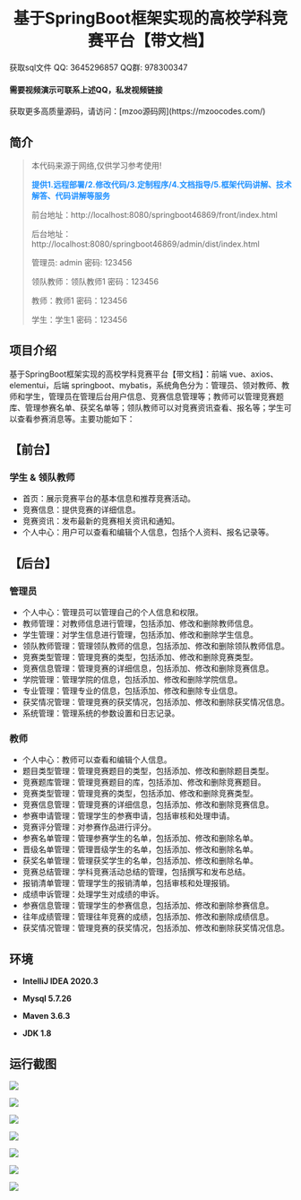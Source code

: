 <h1 align="center">基于SpringBoot框架实现的高校学科竞赛平台【带文档】</h1></p>

<p> 获取sql文件 QQ: 3645296857 QQ群: 978300347 </p>
<h4> 需要视频演示可联系上述QQ，私发视频链接 </h4>
<p> 获取更多高质量源码，请访问：[mzoo源码网](https://mzoocodes.com/)</p>

## 简介

> 本代码来源于网络,仅供学习参考使用!
>
> <b style="color: dodgerblue"> 提供1.远程部署/2.修改代码/3.定制程序/4.文档指导/5.框架代码讲解、技术解答、代码讲解等服务 </b>
>
> 前台地址：http://localhost:8080/springboot46869/front/index.html
> 
> 后台地址：http://localhost:8080/springboot46869/admin/dist/index.html
>
> 管理员: admin 密码: 123456
> 
> 领队教师：领队教师1 密码：123456
> 
> 教师：教师1 密码：123456
> 
> 学生：学生1 密码：123456
>

## 项目介绍

基于SpringBoot框架实现的高校学科竞赛平台【带文档】：前端 vue、axios、elementui，后端 springboot、mybatis，系统角色分为：管理员、领对教师、教师和学生，管理员在管理后台用户信息、竞赛信息管理等；教师可以管理竞赛题库、管理参赛名单、获奖名单等；领队教师可以对竞赛资讯查看、报名等；学生可以查看参赛消息等。主要功能如下：

## 【前台】
### 学生 & 领队教师

- 首页：展示竞赛平台的基本信息和推荐竞赛活动。
- 竞赛信息：提供竞赛的详细信息。
- 竞赛资讯：发布最新的竞赛相关资讯和通知。
- 个人中心：用户可以查看和编辑个人信息，包括个人资料、报名记录等。

## 【后台】
### 管理员

- 个人中心：管理员可以管理自己的个人信息和权限。
- 教师管理：对教师信息进行管理，包括添加、修改和删除教师信息。
- 学生管理：对学生信息进行管理，包括添加、修改和删除学生信息。
- 领队教师管理：管理领队教师的信息，包括添加、修改和删除领队教师信息。
- 竞赛类型管理：管理竞赛的类型，包括添加、修改和删除竞赛类型。
- 竞赛信息管理：管理竞赛的详细信息，包括添加、修改和删除竞赛信息。
- 学院管理：管理学院的信息，包括添加、修改和删除学院信息。
- 专业管理：管理专业的信息，包括添加、修改和删除专业信息。
- 获奖情况管理：管理竞赛的获奖情况，包括添加、修改和删除获奖情况信息。
- 系统管理：管理系统的参数设置和日志记录。

### 教师

- 个人中心：教师可以查看和编辑个人信息。
- 题目类型管理：管理竞赛题目的类型，包括添加、修改和删除题目类型。
- 竞赛题库管理：管理竞赛题目的库，包括添加、修改和删除竞赛题目。
- 竞赛类型管理：管理竞赛的类型，包括添加、修改和删除竞赛类型。
- 竞赛信息管理：管理竞赛的详细信息，包括添加、修改和删除竞赛信息。
- 参赛申请管理：管理学生的参赛申请，包括审核和处理申请。
- 竞赛评分管理：对参赛作品进行评分。
- 参赛名单管理：管理参赛学生的名单，包括添加、修改和删除名单。
- 晋级名单管理：管理晋级学生的名单，包括添加、修改和删除名单。
- 获奖名单管理：管理获奖学生的名单，包括添加、修改和删除名单。
- 竞赛总结管理：学科竞赛活动总结的管理，包括撰写和发布总结。
- 报销清单管理：管理学生的报销清单，包括审核和处理报销。
- 成绩申诉管理：处理学生对成绩的申诉。
- 参赛信息管理：管理学生的参赛信息，包括添加、修改和删除参赛信息。
- 往年成绩管理：管理往年竞赛的成绩，包括添加、修改和删除成绩信息。
- 获奖情况管理：管理竞赛的获奖情况，包括添加、修改和删除获奖情况信息。

## 环境

- <b>IntelliJ IDEA 2020.3</b>

- <b>Mysql 5.7.26</b>

- <b>Maven 3.6.3</b>

- <b>JDK 1.8</b>


## 运行截图
![](screenshot/1.png)

![](screenshot/2.png)

![](screenshot/3.png)

![](screenshot/4.png)

![](screenshot/5.png)

![](screenshot/6.png)

![](screenshot/7.png)
